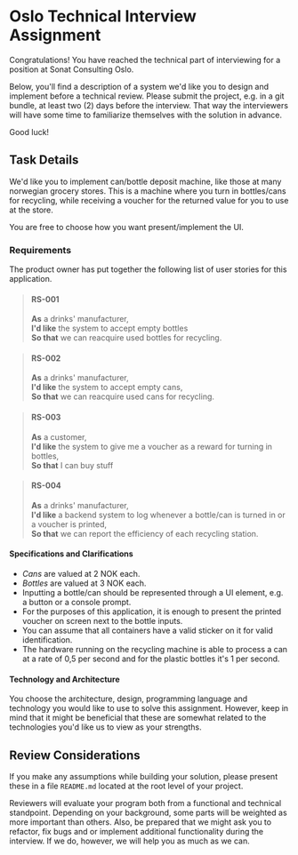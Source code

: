 # Oslo Technical Interview Assignment

Congratulations! You have reached the technical part of interviewing for a position at Sonat Consulting Oslo.

Below, you'll find a description of a system we'd like you to design and implement before a technical review. Please
submit the project, e.g. in a git bundle, at least two (2) days before the interview. That way the interviewers will have
some time to familiarize themselves with the solution in advance.

Good luck!

## Task Details

We'd like you to implement can/bottle deposit machine, like those at many norwegian grocery stores. This is a machine
where you turn in bottles/cans for recycling, while receiving a voucher for the returned value for you to use at the store.

You are free to choose how you want present/implement the UI.

### Requirements

The product owner has put together the following list of user stories for this application.

> #### RS-001
> **As** a drinks' manufacturer,  
> **I'd like** the system to accept empty bottles  
> **So that** we can reacquire used bottles for recycling.

> #### RS-002
> **As** a drinks' manufacturer,  
> **I'd like** the system to accept empty cans,  
> **So that** we can reacquire used cans for recycling.

> #### RS-003
> **As** a customer,  
> **I'd like** the system to give me a voucher as a reward for turning in bottles,  
> **So that** I can buy stuff

> #### RS-004
> **As** a drinks' manufacturer,  
> **I'd like** a backend system to log whenever a bottle/can is turned in or a voucher is printed,  
> **So that** we can report the efficiency of each recycling station.

#### Specifications and Clarifications 

* *Cans* are valued at 2 NOK each.
* *Bottles* are valued at 3 NOK each.
* Inputting a bottle/can should be represented through a UI element, e.g. a button or a console prompt.
* For the purposes of this application, it is enough to present the printed voucher on screen next to the bottle inputs.
* You can assume that all containers have a valid sticker on it for valid identification.
* The hardware running on the recycling machine is able to process a can at a rate of 0,5 per second and for the plastic bottles it's 1 per second.

#### Technology and Architecture

You choose the architecture, design, programming language and technology you would like to use to solve this assignment.
However, keep in mind that it might be beneficial that these are somewhat related to the technologies you'd like us to
view as your strengths.

## Review Considerations

If you make any assumptions while building your solution, please present these in a file `README.md` located at the root level of your project.

Reviewers will evaluate your program both from a functional and technical standpoint. Depending on your background,
some parts will be weighted as more important than others.  Also, be prepared that we might ask you to refactor,
fix bugs and or implement additional functionality during the interview. If we do, however, we will help you as much as we can.
